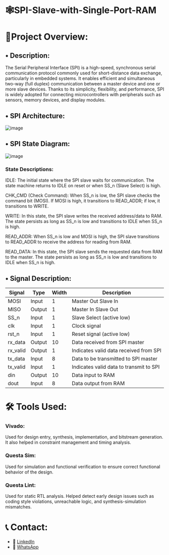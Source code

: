 # 🕸️SPI-Slave-with-Single-Port-RAM

# 📌Project Overview: 

##  • Description: 
The Serial Peripheral Interface (SPI) is a high-speed, synchronous serial 
communication protocol commonly used for short-distance data exchange, 
particularly in embedded systems. It enables efficient and simultaneous two-way (full 
duplex) communication between a master device and one or more slave devices. 
Thanks to its simplicity, flexibility, and performance, SPI is widely adopted for 
connecting microcontrollers with peripherals such as sensors, memory devices, and 
display modules. 


## • SPI Architecture: 
![image](https://github.com/user-attachments/assets/8cad3e3e-252d-45bc-b5fa-a36bc2009a0a)


## • SPI State Diagram: 
![image](https://github.com/user-attachments/assets/6dc7f7e0-0793-4b1b-83db-6d60c802dcbc)
### State Descriptions:
IDLE: The initial state where the SPI slave waits for communication. The state machine returns to IDLE on reset or when SS_n (Slave Select) is high.

CHK_CMD (Check Command): When SS_n is low, the SPI slave checks the command bit (MOSI). If MOSI is high, it transitions to READ_ADDR; if low, it transitions to WRITE.

WRITE: In this state, the SPI slave writes the received address/data to RAM. The state persists as long as SS_n is low and transitions to IDLE when SS_n is high.

READ_ADDR: When SS_n is low and MOSI is high, the SPI slave transitions to READ_ADDR to receive the address for reading from RAM.

READ_DATA: In this state, the SPI slave sends the requested data from RAM to the master. The state persists as long as SS_n is low and transitions to IDLE when SS_n is high.


## • Signal Description:
| Signal     | Type   | Width | Description                                  |
|------------|--------|--------|---------------------------------------------|
| MOSI       | Input  | 1      | Master Out Slave In                         |
| MISO       | Output | 1      | Master In Slave Out                         |
| SS_n       | Input  | 1      | Slave Select (active low)                   |
| clk        | Input  | 1      | Clock signal                                |
| rst_n      | Input  | 1      | Reset signal (active low)                   |
| rx_data    | Output | 10     | Data received from SPI master               |
| rx_valid   | Output | 1      | Indicates valid data received from SPI      |
| tx_data    | Input  | 8      | Data to be transmitted to SPI master        |
| tx_valid   | Input  | 1      | Indicates valid data to transmit to SPI     |
| din        | Output | 10     | Data input to RAM                           |
| dout       | Input  | 8      | Data output from RAM                        |

# 🛠️ Tools Used:
### Vivado:
Used for design entry, synthesis, implementation, and bitstream generation. It also helped in constraint management and timing analysis.

### Questa Sim:
Used for simulation and functional verification to ensure correct functional behavior of the design.

### Questa Lint:
Used for static RTL analysis. Helped detect early design issues such as coding style violations, unreachable logic, and synthesis-simulation mismatches.

# 📞 Contact:

- 🔗 [LinkedIn](https://www.linkedin.com/in/abdallah-yahia)
- 📱 [WhatsApp](https://wa.me/+201554438814)




